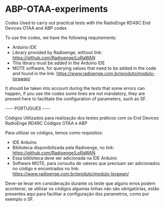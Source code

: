 # ABP-OTAA-experiments

Codes Used to carry out practical tests with the RadioEnge RD49C End Devices
OTAA and ABP codes

To use the codes, we have the following requirements:

  - Arduino IDE
  - Library provided by Radioenge, without link:  https://github.com/Radioenge/LoRaWAN
  - This library must be added in the Arduino IDE
  - MOTE software, for querying values that need to be added in the code and found in the link: https://www.radioenge.com.br/produto/modulo-lorawan/

It should be taken into account during the tests that some errors can happen, if you use the codes some lines are not mandatory, they are present here to facilitate the configuration of parameters, such as SF.




---- PORTUGUES ----

Códigos Utilizados para realização dos testes práticos com os End Devices RadioEnge RD49C
Códigos OTAA e ABP

Para utilizar os códigos, temos como requisitos:
  - IDE Arduíno
  - Biblioteca disponibilizada pela Radioenge, no link: https://github.com/Radioenge/LoRaWAN
  - Essa biblioteca deve ser adicionada na IDE Arduíno
  - Software MOTE, para consulta de valores que precisam ser adicionados no código e encontrados no link: https://www.radioenge.com.br/produto/modulo-lorawan/
 
Deve-se levar em consideração durante os teste que alguns erros podem acontecer, se utilizar os códigos algumas linhas não são obrigatórias, estão presentes aqui para facilitar a configuração dos parametros, como por exemplo o SF.
